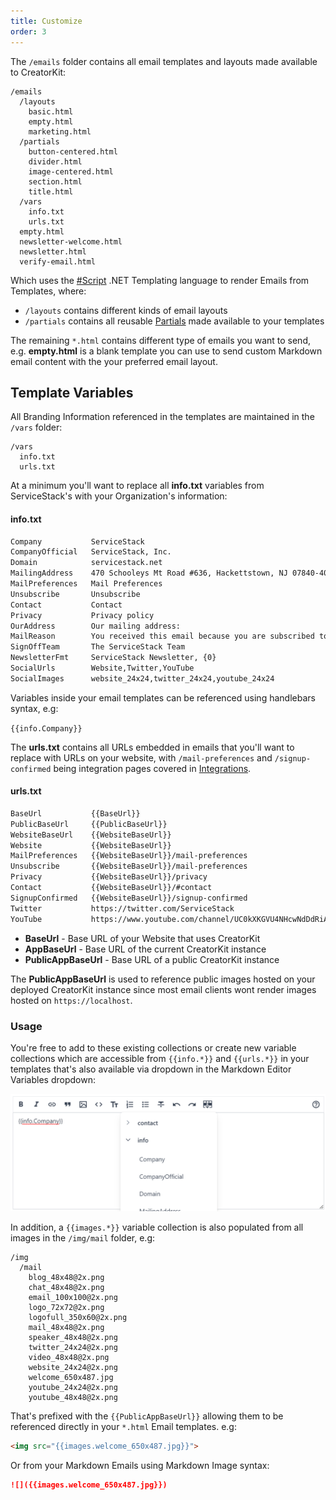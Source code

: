 ```yaml
---
title: Customize
order: 3
---
```


The `/emails` folder contains all email templates and layouts made available to CreatorKit:

```files
/emails
  /layouts
    basic.html
    empty.html
    marketing.html
  /partials
    button-centered.html
    divider.html
    image-centered.html
    section.html
    title.html
  /vars
    info.txt
    urls.txt   
  empty.html
  newsletter-welcome.html
  newsletter.html
  verify-email.html
```

Which uses the [#Script](https://sharpscript.net) .NET Templating language to render Emails from Templates, where:

 - `/layouts` contains different kinds of email layouts
 - `/partials` contains all reusable [Partials](https://sharpscript.net/docs/partials) made available to your templates
 
The remaining `*.html` contains different type of emails you want to send, e.g. **empty.html** is a blank
template you can use to send custom Markdown email content with the your preferred email layout.

## Template Variables

All Branding Information referenced in the templates are maintained in the `/vars` folder:

```files
/vars
  info.txt
  urls.txt
```

At a minimum you'll want to replace all **info.txt** variables from ServiceStack's with your Organization's information:

#### info.txt

```txt
Company           ServiceStack
CompanyOfficial   ServiceStack, Inc.
Domain            servicestack.net
MailingAddress    470 Schooleys Mt Road #636, Hackettstown, NJ 07840-4096
MailPreferences   Mail Preferences
Unsubscribe       Unsubscribe
Contact           Contact
Privacy           Privacy policy
OurAddress        Our mailing address:
MailReason        You received this email because you are subscribed to ServiceStack news and announcements.
SignOffTeam       The ServiceStack Team
NewsletterFmt     ServiceStack Newsletter, {0}
SocialUrls        Website,Twitter,YouTube
SocialImages      website_24x24,twitter_24x24,youtube_24x24
```

Variables inside your email templates can be referenced using handlebars syntax, e.g: 

`{{info.Company}}`

The **urls.txt** contains all URLs embedded in emails that you'll want to replace with URLs on your website, with 
`/mail-preferences` and `/signup-confirmed` being integration pages covered in [Integrations](./integrations).

#### urls.txt

```txt
BaseUrl           {{BaseUrl}}
PublicBaseUrl     {{PublicBaseUrl}}
WebsiteBaseUrl    {{WebsiteBaseUrl}}
Website           {{WebsiteBaseUrl}}
MailPreferences   {{WebsiteBaseUrl}}/mail-preferences
Unsubscribe       {{WebsiteBaseUrl}}/mail-preferences
Privacy           {{WebsiteBaseUrl}}/privacy
Contact           {{WebsiteBaseUrl}}/#contact
SignupConfirmed   {{WebsiteBaseUrl}}/signup-confirmed
Twitter           https://twitter.com/ServiceStack
YouTube           https://www.youtube.com/channel/UC0kXKGVU4NHcwNdDdRiAJSA
```

 - **BaseUrl** - Base URL of your Website that uses CreatorKit
 - **AppBaseUrl** - Base URL of the current CreatorKit instance
 - **PublicAppBaseUrl** - Base URL of a public CreatorKit instance

The **PublicAppBaseUrl** is used to reference public images hosted on your deployed CreatorKit instance since most email
clients wont render images hosted on `https://localhost`.

### Usage

You're free to add to these existing collections or create new variable collections which  are accessible from 
`{{info.*}}` and `{{urls.*}}` in your templates that's also available via dropdown in the Markdown Editor Variables
dropdown:

![](/img/pages/creatorkit/markdown-vars.png)

In addition, a `{{images.*}}` variable collection is also populated from all images in the `/img/mail` folder, e.g:

```files
/img
  /mail
    blog_48x48@2x.png
    chat_48x48@2x.png
    email_100x100@2x.png
    logo_72x72@2x.png
    logofull_350x60@2x.png
    mail_48x48@2x.png
    speaker_48x48@2x.png
    twitter_24x24@2x.png
    video_48x48@2x.png
    website_24x24@2x.png
    welcome_650x487.jpg
    youtube_24x24@2x.png
    youtube_48x48@2x.png
```

That's prefixed with the `{{PublicAppBaseUrl}}` allowing them to be referenced directly in your `*.html` Email templates. e.g:  

```html
<img src="{{images.welcome_650x487.jpg}}">
```

Or from your Markdown Emails using Markdown Image syntax:

```markdown
![]({{images.welcome_650x487.jpg}})
```
